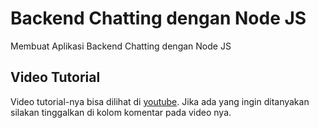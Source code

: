 # Backend Chatting dengan Node JS

Membuat Aplikasi Backend Chatting dengan Node JS

## Video Tutorial

Video tutorial-nya bisa dilihat di [youtube](https://youtu.be/pn2Xcv2Wn8g). Jika ada yang ingin ditanyakan silakan tinggalkan di kolom komentar pada video nya.
